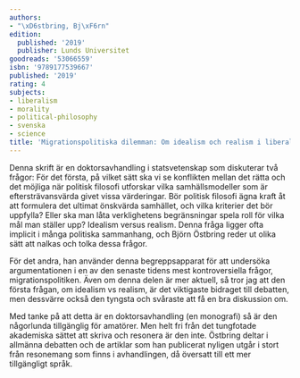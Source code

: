```yaml
---
authors:
- "\xD6stbring, Bj\xF6rn"
edition:
  published: '2019'
  publisher: Lunds Universitet
goodreads: '53066559'
isbn: '9789177539667'
published: '2019'
rating: 4
subjects:
- liberalism
- morality
- political-philosophy
- svenska
- science
title: 'Migrationspolitiska dilemman: Om idealism och realism i liberal politisk teori'
---
```

Denna skrift är en doktorsavhandling i statsvetenskap som diskuterar två frågor: För det första, på vilket sätt ska vi se konflikten mellan det rätta och det möjliga när politisk filosofi utforskar vilka samhällsmodeller som är eftersträvansvärda givet vissa värderingar. Bör politisk filosofi ägna kraft åt att formulera det ultimat önskvärda samhället, och vilka kriterier det bör uppfylla? Eller ska man låta verklighetens begränsningar spela roll för vilka mål man ställer upp? Idealism versus realism. Denna fråga ligger ofta implicit i många politiska sammanhang, och Björn Östbring reder ut olika sätt att nalkas och tolka dessa frågor.

För det andra, han använder denna begreppsapparat för att undersöka argumentationen i en av den senaste tidens mest kontroversiella frågor, migrationspolitiken. Även om denna delen är mer aktuell, så tror jag att den första frågan, om idealism vs realism, är det viktigaste bidraget till debatten, men dessvärre också den tyngsta och svåraste att få en bra diskussion om.

Med tanke på att detta är en doktorsavhandling (en monografi) så är den någorlunda tillgänglig för amatörer. Men helt fri från det tungfotade akademiska sättet att skriva och resonera är den inte. Östbring deltar i allmänna debatten och de artiklar som han publicerat nyligen utgår i stort från resonemang som finns i avhandlingen, då översatt till ett mer tillgängligt språk.
